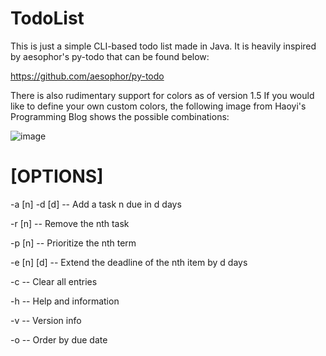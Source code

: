 # TodoList

This is just a simple CLI-based todo list made in Java. It is heavily inspired by aesophor's py-todo that can be found below:

https://github.com/aesophor/py-todo

There is also rudimentary support for colors as of version 1.5
If you would like to define your own custom colors, the following image from  Haoyi's Programming Blog shows the possible combinations:

![image](https://raw.githubusercontent.com/Jfeatherstone/jTodo/tree/master/codes.jpg)


# [OPTIONS]

-a [n] -d [d]   -- Add a task n due in d days

-r [n]          -- Remove the nth task

-p [n]          -- Prioritize the nth term

-e [n] [d]      -- Extend the deadline of the nth item by d days

-c              -- Clear all entries

-h              -- Help and information

-v              -- Version info

-o              -- Order by due date
